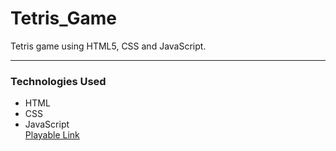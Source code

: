 # Tetris_Game
Tetris game using HTML5, CSS and JavaScript.<hr/>
<h3>Technologies Used</h3>
<ul>
  <li>HTML</li>
  <li>CSS</li>
  <li>JavaScript</li>
  <a href="https://megh2409.github.io/Tetris/">Playable Link</a>
</ul>

